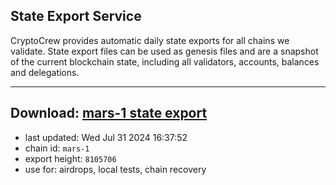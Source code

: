 ## State Export Service
CryptoCrew provides automatic daily state exports for all chains we validate. State export files can be used as genesis files and are a snapshot of the current blockchain state, including all validators, accounts, balances and delegations.

---
**Download: [mars-1 state export](https://dl-eu2.ccvalidators.com/SERVICE/mars/mars-1_export_8105706.json)**
---

- last updated: Wed Jul 31 2024 16:37:52
- chain id: `mars-1`
- export height: `8105706`
- use for: airdrops, local tests, chain recovery

